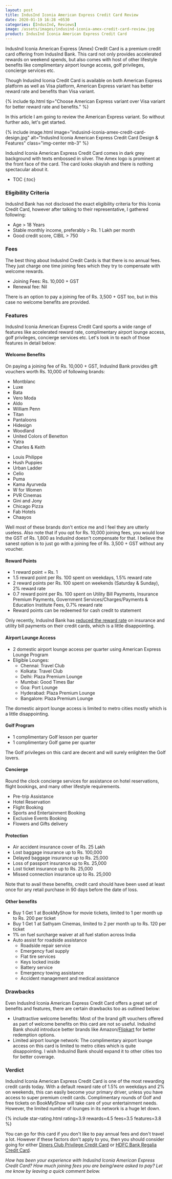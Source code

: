 ```yaml
---
layout: post
title: IndusInd Iconia American Express Credit Card Review
date: 2020-01-19 16:28 +0530
categories: [IndusInd, Reviews]
image: /assets/images/indusind-iconia-amex-credit-card-review.jpg
product: IndusInd Iconia American Express Credit Card
---
```


IndusInd Iconia American Express (Amex) Credit Card is a premium credit card offering from IndusInd Bank. This card not only provides accelerated rewards on weekend spends, but also comes with host of other lifestyle benefits like complimentary airport lounge access, golf privileges, concierge services etc.

Though IndusInd Iconia Credit Card is available on both American Express platform as well as Visa platform, American Express variant has better reward rate and benefits than Visa variant.

{% include tip.html tip="Choose American Express variant over Visa variant for better reward rate and benefits." %}

In this article I am going to review the American Express variant. So without further ado, let's get started.

{% include image.html image="indusind-iconia-amex-credit-card-design.jpg" alt="IndusInd Iconia American Express Credit Card Design & Features" class="img-center mb-3" %}

IndusInd Iconia American Express Credit Card comes in dark grey background with texts embossed in silver. The Amex logo is prominent at the front face of the card. The card looks okayish and there is nothing spectacular about it.

<!-- prettier-ignore -->
* TOC
{:toc}

### Eligibility Criteria

IndusInd Bank has not disclosed the exact eligibility criteria for this Iconia Credit Card, however after talking to their representative, I gathered following:

- Age > 18 Years
- Stable monthly income, preferably > Rs. 1 Lakh per month
- Good credit score, CIBIL > 750

### Fees

The best thing about IndusInd Credit Cards is that there is no annual fees. They just charge one time joining fees which they try to compensate with welcome rewards.

- Joining Fees: Rs. 10,000 + GST
- Renewal fee: Nil

There is an option to pay a joining fee of Rs. 3,500 + GST too, but in this case no welcome benefits are provided.

### Features

IndusInd Iconia American Express Credit Card sports a wide range of features like accelerated reward rate, complimentary airport lounge access, golf privileges, concierge services etc. Let's look in to each of those features in detail below:

#### Welcome Benefits

On paying a joining fee of Rs. 10,000 + GST, IndusInd Bank provides gift vouchers worth Rs. 10,000 of following brands:

<div class="row">
   <div class="col-sm-6">
       <ul>
           <li> Montblanc</li>
           <li> Luxe</li>
           <li> Bata</li>
           <li> Vero Moda</li>
           <li> Aldo</li>
           <li> William Penn</li>
           <li> Titan</li>
           <li> Pantaloons</li>
           <li> Hidesign</li>
           <li> Woodland</li>
           <li> United Colors of Benetton</li>
           <li> Yatra</li>
           <li> Charles & Keith</li>
       </ul>
   </div>
   <div class="col-sm-6">
       <ul>
           <li> Louis Philippe</li>
           <li> Hush Puppies</li>
           <li> Urban Ladder</li>
           <li> Celio</li>
           <li> Puma</li>
           <li> Kama Ayurveda</li>
           <li> W for Women</li>
           <li> PVR Cinemas</li>
           <li> Gini and Jony</li>
           <li> Chicago Pizza</li>
           <li> Fab Hotels</li>
           <li> Chaayos</li>
       </ul>
   </div>
</div>
Well most of these brands don't entice me and I feel they are utterly useless. Also note that if you opt for Rs. 10,000 joining fees, you would lose the GST of Rs. 1,800 as IndusInd doesn't compensate for that. I believe the sanest option is to just go with a joining fee of Rs. 3,500 + GST without any voucher.
 
#### Reward Points
 
- 1 reward point = Rs. 1
- 1.5 reward point per Rs. 100 spent on weekdays, 1.5% reward rate
- 2 reward points per Rs. 100 spent on weekends (Saturday & Sunday), 2% reward rate
- 0.7 reward point per Rs. 100 spent on Utility Bill Payments, Insurance Premium Payments, Government Services/Charges/Payments & Education Institute Fees, 0.7% reward rate
- Reward points can be redeemed for cash credit to statement
 
Only recently, IndusInd Bank has [reduced the reward rate](/indusind-credit-card-reward-rate-getting-reduced-from-1st-august-2019/) on insurance and utility bill payments on their credit cards, which is a little disappointing.
 
#### Airport Lounge Access
 
- 2 domestic airport lounge access per quarter using American Express Lounge Program
- Eligible Lounges:
  - Chennai: Travel Club
  - Kolkata: Travel Club
  - Delhi: Plaza Premium Lounge
  - Mumbai: Good Times Bar
  - Goa: Port Lounge
  - Hyderabad: Plaza Premium Lounge
  - Bangalore: Plaza Premium Lounge
 
The domestic airport lounge access is limited to metro cities mostly which is a little disappointing.
 
#### Golf Program
 
- 1 complimentary Golf lesson per quarter
- 1 complimentary Golf game per quarter
 
The Golf privileges on this card are decent and will surely enlighten the Golf lovers.
 
#### Concierge
 
Round the clock concierge services for assistance on hotel reservations, flight bookings, and many other lifestyle requirements.
 
- Pre-trip Assistance
- Hotel Reservation
- Flight Booking
- Sports and Entertainment Booking
- Exclusive Events Booking
- Flowers and Gifts delivery
 
#### Protection
 
- Air accident insurance cover of Rs. 25 Lakh
- Lost baggage insurance up to Rs. 100,000
- Delayed baggage insurance up to Rs. 25,000
- Loss of passport insurance up to Rs. 25,000
- Lost ticket insurance up to Rs. 25,000
- Missed connection insurance up to Rs. 25,000
 
Note that to avail these benefits, credit card should have been used at least once for any retail purchase in 90 days before the date of loss.
 
#### Other benefits
 
- Buy 1 Get 1 at BookMyShow for movie tickets, limited to 1 per month up to Rs. 200 per ticket
- Buy 1 Get 1 at Sathyam Cinemas, limited to 2 per month up to Rs. 120 per ticket
- 1% on fuel surcharge waiver at all fuel station across India
- Auto assist for roadside assistance
  - Roadside repair service
  - Emergency fuel supply
  - Flat tire services
  - Keys locked inside
  - Battery service
  - Emergency towing assistance
  - Accident management and medical assistance
 
### Drawbacks
 
Even IndusInd Iconia American Express Credit Card offers a great set of benefits and features, there are certain drawbacks too as outlined below:
 
- Unattractive welcome benefits: Most of the brand gift vouchers offered as part of welcome benefits on this card are not so useful. IndusInd Bank should introduce better brands like Amazon/[Flipkart](https://l.cardinfo.in/flipkart) for better redemption options.
- Limited airport lounge network: The complimentary airport lounge access on this card is limited to metro cities which is quite disappointing. I wish IndusInd Bank should expand it to other cities too for better coverage.
 
### Verdict
 
IndusInd Iconia American Express Credit Card is one of the most rewarding credit cards today. With a default reward rate of 1.5% on weekdays and 2% on weekends, this can easily become your primary driver, unless you have access to super premium credit cards. Complimentary rounds of Golf and free tickets on BookMyShow will take care of your entertainment needs. However, the limited number of lounges in its network is a huge let down.
 
{% include star-rating.html rating=3.9 rewards=4.5 fees=3.5 features=3.8 %}
 
You can go for this card if you don't like to pay annual fees and don't travel a lot. However if these factors don't apply to you, then you should consider going for either [Diners Club Privilege Credit Card](/hdfc-bank-launches-diners-club-privilege-credit-card-review/) or [HDFC Bank Regalia Credit Card](/hdfc-bank-regalia-credit-card-review/).

_How has been your experience with IndusInd Iconia American Express Credit Card? How much joining fees you are being/were asked to pay? Let me know by leaving a quick comment below._
